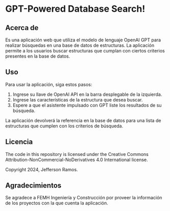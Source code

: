 # GPT-Powered Database Search!

## **Acerca de**

Es una aplicación web que utiliza el modelo de lenguaje OpenAI GPT para realizar búsquedas en una base de datos de estructuras. La aplicación permite a los usuarios buscar estructuras que cumplan con ciertos criterios presentes en la base de datos.


## **Uso**

Para usar la aplicación, siga estos pasos:

1. Ingrese su llave de OpenAI API en la barra desplegable de la izquierda. 
2. Ingrese las características de la estructura que desea buscar.
3. Espere a que el asistente impulsado con GPT liste los resultados de su búsqueda.

La aplicación devolverá la referencia en la base de datos para una lista de estructuras que cumplen con los criterios de búsqueda.


## **Licencia**

The code in this repository is licensed under the Creative Commons Attribution-NonCommercial-NoDerivatives 4.0 International license.

Copyright 2024, Jefferson Ramos. 



## **Agradecimientos**

Se agradece a FEMH Ingeniería y Construcción por proveer la información de los proyectos con la que cuenta la aplicación.
